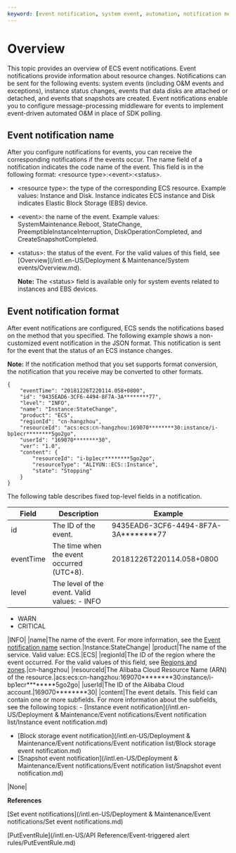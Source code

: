 ```yaml
---
keyword: [event notification, system event, automation, notification message, ecs]
---
```


# Overview

This topic provides an overview of ECS event notifications. Event notifications provide information about resource changes. Notifications can be sent for the following events: system events \(including O&M events and exceptions\), instance status changes, events that data disks are attached or detached, and events that snapshots are created. Event notifications enable you to configure message-processing middleware for events to implement event-driven automated O&M in place of SDK polling.

## Event notification name

After you configure notifications for events, you can receive the corresponding notifications if the events occur. The name field of a notification indicates the code name of the event. This field is in the following format: <resource type\>:<event\>:<status\>.

-   <resource type\>: the type of the corresponding ECS resource. Example values: Instance and Disk. Instance indicates ECS instance and Disk indicates Elastic Block Storage \(EBS\) device.
-   <event\>: the name of the event. Example values: SystemMaintenance.Reboot, StateChange, PreemptibleInstanceInterruption, DiskOperationCompleted, and CreateSnapshotCompleted.
-   <status\>: the status of the event. For the valid values of this field, see [Overview](/intl.en-US/Deployment & Maintenance/System events/Overview.md).

    **Note:** The <status\> field is available only for system events related to instances and EBS devices.


## Event notification format

After event notifications are configured, ECS sends the notifications based on the method that you specified. The following example shows a non-customized event notification in the JSON format. This notification is sent for the event that the status of an ECS instance changes.

**Note:** If the notification method that you set supports format conversion, the notification that you receive may be converted to other formats.

```
{
    "eventTime": "20181226T220114.058+0800",
    "id": "9435EAD6-3CF6-4494-8F7A-3A********77",
    "level": "INFO",
    "name": "Instance:StateChange",
    "product": "ECS",
    "regionId": "cn-hangzhou",
    "resourceId": "acs:ecs:cn-hangzhou:169070********30:instance/i-bp1ecr********5go2go",
    "userId": "169070********30",
    "ver": "1.0",
    "content": {
        "resourceId": "i-bp1ecr********5go2go",
        "resourceType": "ALIYUN::ECS::Instance",
        "state": "Stopping"
    }
}
```

The following table describes fixed top-level fields in a notification.

|Field|Description|Example|
|-----|-----------|-------|
|id|The ID of the event.|9435EAD6-3CF6-4494-8F7A-3A\*\*\*\*\*\*\*\*77|
|eventTime|The time when the event occurred \(UTC+8\).|20181226T220114.058+0800|
|level|The level of the event. Valid values: -   INFO
-   WARN
-   CRITICAL

|INFO|
|name|The name of the event. For more information, see the [Event notification name](#section_qx4_4f2_ig4) section.|Instance:StateChange|
|product|The name of the service. Valid value: ECS.|ECS|
|regionId|The ID of the region where the event occurred. For the valid values of this field, see [Regions and zones]().|cn-hangzhou|
|resourceId|The Alibaba Cloud Resource Name \(ARN\) of the resource.|acs:ecs:cn-hangzhou:169070\*\*\*\*\*\*\*\*30:instance/i-bp1ecr\*\*\*\*\*\*\*\*5go2go|
|userId|The ID of the Alibaba Cloud account.|169070\*\*\*\*\*\*\*\*30|
|content|The event details. This field can contain one or more subfields. For more information about the subfields, see the following topics: -   [Instance event notification](/intl.en-US/Deployment & Maintenance/Event notifications/Event notification list/Instance event notification.md)
-   [Block storage event notification](/intl.en-US/Deployment & Maintenance/Event notifications/Event notification list/Block storage event notification.md)
-   [Snapshot event notification](/intl.en-US/Deployment & Maintenance/Event notifications/Event notification list/Snapshot event notification.md)

|None|

**References**  


[Set event notifications](/intl.en-US/Deployment & Maintenance/Event notifications/Set event notifications.md)

[PutEventRule](/intl.en-US/API Reference/Event-triggered alert rules/PutEventRule.md)

